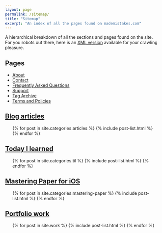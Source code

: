 ```yaml
---
layout: page
permalink: /sitemap/
title: "Sitemap"
excerpt: "An index of all the pages found on mademistakes.com"
---
```


A hierarchical breakdown of all the sections and pages found on the site. For you robots out there, here is an [XML version](/sitemap.xml) available for your crawling pleasure.

## Pages

<ul>
  <li><a href="/about/">About</a></li>
  <li><a href="/contact/">Contact</a></li>
  <li><a href="/faqs/">Frequently Asked Questions</a></li>
  <li><a href="/support/">Support</a></li>
  <li><a href="/tag/">Tag Archive</a></li>
  <li><a href="/terms/">Terms and Policies</a></li>
</ul>

## [Blog articles](/articles/)

<ul>
  {% for post in site.categories.articles %}
    {% include post-list.html %}
  {% endfor %}
</ul>

## [Today I learned](/til/)

<ul>
  {% for post in site.categories.til %}
    {% include post-list.html %}
  {% endfor %}
</ul>

## [Mastering Paper for iOS](/mastering-paper/)

<ul>
  {% for post in site.categories.mastering-paper %}
    {% include post-list.html %}
  {% endfor %}
</ul>

## [Portfolio work](/work/)

<ul>
  {% for post in site.work %}
    {% include post-list.html %}
  {% endfor %}
</ul>
